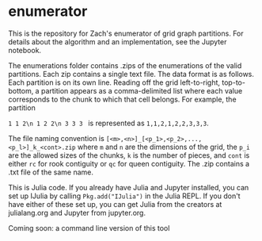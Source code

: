# enumerator

This is the repository for Zach's enumerator of grid graph partitions.
For details about the algorithm and an implementation, see the Jupyter notebook.

The enumerations folder contains .zips of the enumerations of the valid partitions.  Each zip contains a single text file.
The data format is as follows.  Each partition is on its own line.  Reading off the grid left-to-right, top-to-bottom,
a partition appears as a comma-delimited list where each value corresponds to the chunk to which that cell belongs.  For
example, the partition

`1 1 2\n
1 2 2\n
3 3 3
`
is represented as `1,1,2,1,2,2,3,3,3`.

The file naming convention is `[<m>,<n>]_[<p_1>,<p_2>,...,<p_l>]_k_<cont>.zip` where `m` and `n` are the 
dimensions of the grid, the `p_i` are the allowed sizes of the chunks, `k` is the number of pieces, and 
`cont` is either `rc` for rook contiguity or `qc` for queen contiguity.  The .zip contains a .txt file of 
the same name.

This is Julia code.  If you already have Julia and Jupyter installed, you can
set up IJulia by calling `Pkg.add("IJulia")` in the Julia REPL.  If you don't
have either of these set up, you can get Julia from the creators at julialang.org
and Jupyter from jupyter.org.

Coming soon: a command line version of this tool
